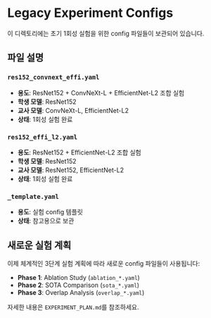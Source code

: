 # Legacy Experiment Configs

이 디렉토리에는 초기 1회성 실험을 위한 config 파일들이 보관되어 있습니다.

## 파일 설명

### `res152_convnext_effi.yaml`
- **용도**: ResNet152 + ConvNeXt-L + EfficientNet-L2 조합 실험
- **학생 모델**: ResNet152
- **교사 모델**: ConvNeXt-L, EfficientNet-L2
- **상태**: 1회성 실험 완료

### `res152_effi_l2.yaml`
- **용도**: ResNet152 + EfficientNet-L2 조합 실험
- **학생 모델**: ResNet152
- **교사 모델**: ResNet152, EfficientNet-L2
- **상태**: 1회성 실험 완료

### `_template.yaml`
- **용도**: 실험 config 템플릿
- **상태**: 참고용으로 보관

## 새로운 실험 계획

이제 체계적인 3단계 실험 계획에 따라 새로운 config 파일들이 사용됩니다:

- **Phase 1**: Ablation Study (`ablation_*.yaml`)
- **Phase 2**: SOTA Comparison (`sota_*.yaml`)
- **Phase 3**: Overlap Analysis (`overlap_*.yaml`)

자세한 내용은 `EXPERIMENT_PLAN.md`를 참조하세요. 